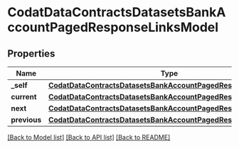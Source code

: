 # CodatDataContractsDatasetsBankAccountPagedResponseLinksModel


## Properties
Name | Type | Description | Notes
------------ | ------------- | ------------- | -------------
**_self** | [**CodatDataContractsDatasetsBankAccountPagedResponseHrefModel**](CodatDataContractsDatasetsBankAccountPagedResponseHrefModel.md) |  | [optional] 
**current** | [**CodatDataContractsDatasetsBankAccountPagedResponseHrefModel**](CodatDataContractsDatasetsBankAccountPagedResponseHrefModel.md) |  | [optional] 
**next** | [**CodatDataContractsDatasetsBankAccountPagedResponseHrefModel**](CodatDataContractsDatasetsBankAccountPagedResponseHrefModel.md) |  | [optional] 
**previous** | [**CodatDataContractsDatasetsBankAccountPagedResponseHrefModel**](CodatDataContractsDatasetsBankAccountPagedResponseHrefModel.md) |  | [optional] 

[[Back to Model list]](../README.md#documentation-for-models) [[Back to API list]](../README.md#documentation-for-api-endpoints) [[Back to README]](../README.md)


